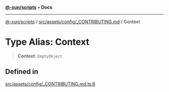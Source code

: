 [**@-xun/scripts**](../../../../../README.md) • **Docs**

***

[@-xun/scripts](../../../../../README.md) / [src/assets/config/\_CONTRIBUTING.md](../README.md) / Context

# Type Alias: Context

> **Context**: `EmptyObject`

## Defined in

[src/assets/config/\_CONTRIBUTING.md.ts:6](https://github.com/Xunnamius/xscripts/blob/57333eb95500d47b37fb5be30901f27ce55d7211/src/assets/config/_CONTRIBUTING.md.ts#L6)
